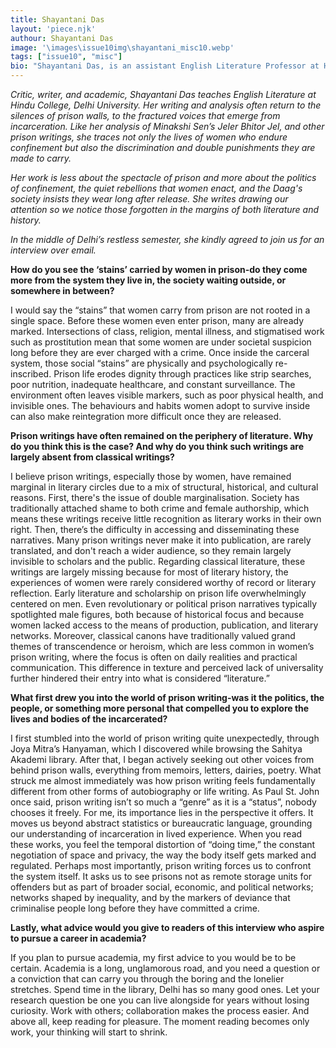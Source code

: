 ```yaml
---
title: Shayantani Das
layout: 'piece.njk'
authour: Shayantani Das
image: '\images\issue10img\shayantani_misc10.webp'
tags: ["issue10", "misc"]
bio: "Shayantani Das, is an assistant English Literature Professor at Hindu College, Delhi University. She is a critic, and a writer. She focuses her analysis on prison writings like that of Minakshi Sen's <i>Jel Bhitor Jel</i>, studying the circumstances of women in prison, and the discriminations faced by them."
---
```


*Critic, writer, and academic, Shayantani Das teaches English Literature at Hindu College, Delhi University. Her writing and analysis often return to the silences of prison walls, to the fractured voices that emerge from incarceration. Like her analysis of Minakshi Sen’s Jeler Bhitor Jel, and other prison writings, she traces not only the lives of women who endure confinement but also the discrimination and double punishments they are made to carry.*

*Her work is less about the spectacle of prison and more about the politics of confinement, the quiet rebellions that women enact, and the Daag's society insists they wear long after release. She writes drawing our attention so we notice those forgotten in the margins of both literature and history.*

*In the middle of Delhi’s restless semester, she kindly agreed to join us for an interview over email.*

**How do you see the ‘stains’ carried by women in prison-do they come more from the system they live in, the society waiting outside, or somewhere in between?**

I would say the “stains” that women carry from prison are not rooted in a single space. Before these women even enter prison, many are already marked. Intersections of class, religion, mental illness, and stigmatised work such as prostitution mean that some women are under societal suspicion long before they are ever charged with a crime. Once inside the carceral system, those social “stains” are physically and psychologically re-inscribed. Prison life erodes dignity through practices like strip searches, poor nutrition, inadequate healthcare, and constant surveillance. The environment often leaves visible markers, such as poor physical health, and invisible ones. The behaviours and habits women adopt to survive inside can also make reintegration more difficult once they are released. 

**Prison writings have often remained on the periphery of literature. Why do you think this is the case? And why do you think such writings are largely absent from classical writings?**
 
I believe prison writings, especially those by women, have remained marginal in literary circles due to a mix of structural, historical, and cultural reasons. First, there's the issue of double marginalisation. Society has traditionally attached shame to both crime and female authorship, which means these writings receive little recognition as literary works in their own right. Then, there’s the difficulty in accessing and disseminating these narratives. Many prison writings never make it into publication, are rarely translated, and don't reach a wider audience, so they remain largely invisible to scholars and the public.
Regarding classical literature, these writings are largely missing because for most of literary history, the experiences of women were rarely considered worthy of record or literary reflection. Early literature and scholarship on prison life overwhelmingly centered on men. Even revolutionary or political prison narratives typically spotlighted male figures, both because of historical focus and because women lacked access to the means of production, publication, and literary networks. Moreover, classical canons have traditionally valued grand themes of transcendence or heroism, which are less common in women’s prison writing, where the focus is often on daily realities and practical communication. This difference in texture and perceived lack of universality further hindered their entry into what is considered “literature.”

**What first drew you into the world of prison writing-was it the politics, the people, or something more personal that compelled you to explore the lives and bodies of the incarcerated?**

I first stumbled into the world of prison writing quite unexpectedly,  through Joya Mitra’s Hanyaman, which I discovered while browsing the Sahitya Akademi library. After that, I began actively seeking out other voices from behind prison walls, everything from memoirs, letters, dairies, poetry. What struck me almost immediately was how prison writing feels fundamentally different from other forms of autobiography or life writing. As Paul St. John once said, prison writing isn’t so much a “genre” as it is a “status”,  nobody chooses it freely. For me, its importance lies in the perspective it offers. It moves us beyond abstract statistics or bureaucratic language, grounding our understanding of incarceration in lived experience. When you read these works, you feel the temporal distortion of “doing time,” the constant negotiation of space and privacy, the way the body itself gets marked and regulated. Perhaps most importantly, prison writing forces us to confront the system itself. It asks us to see prisons not as remote storage units for offenders but as part of broader social, economic, and political networks; networks shaped by inequality, and by the markers of deviance that criminalise people long before they have committed a crime.

**Lastly, what advice would you give to readers of this interview who aspire to pursue a career in academia?**

If you plan to pursue academia, my first advice to you would be to be certain. Academia is a long, unglamorous road, and you need a question or a conviction that can carry you through the boring and the lonelier stretches. Spend time in the library, Delhi has so many good ones. Let your research question be one you can live alongside for years without losing curiosity. Work with others; collaboration makes the process easier. And above all, keep reading for pleasure. The moment reading becomes only work, your thinking will start to shrink.